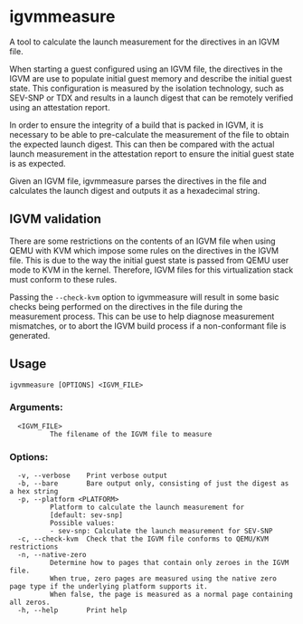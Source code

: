 # igvmmeasure
A tool to calculate the launch measurement for the directives in an IGVM file.

When starting a guest configured using an IGVM file, the directives in the IGVM
are use to populate initial guest memory and describe the initial guest state.
This configuration is measured by the isolation technology, such as SEV-SNP or
TDX and results in a launch digest that can be remotely verified using an
attestation report.

In order to ensure the integrity of a build that is packed in IGVM, it is
necessary to be able to pre-calculate the measurement of the file to obtain the
expected launch digest. This can then be compared with the actual launch
measurement in the attestation report to ensure the initial guest state is as
expected.

Given an IGVM file, igvmmeasure parses the directives in the file and calculates
the launch digest and outputs it as a hexadecimal string.

## IGVM validation
There are some restrictions on the contents of an IGVM file when using QEMU with
KVM which impose some rules on the directives in the IGVM file. This is due to
the way the initial guest state is passed from QEMU user mode to KVM in the
kernel. Therefore, IGVM files for this virtualization stack must conform to
these rules.

Passing the `--check-kvm` option to igvmmeasure will result in some basic checks
being performed on the directives in the file during the measurement process.
This can be use to help diagnose measurement mismatches, or to abort the IGVM
build process if a non-conformant file is generated.

## Usage
`igvmmeasure [OPTIONS] <IGVM_FILE>`

### Arguments:
```
  <IGVM_FILE>
          The filename of the IGVM file to measure
```

### Options:
```
  -v, --verbose    Print verbose output
  -b, --bare       Bare output only, consisting of just the digest as a hex string
  -p, --platform <PLATFORM>
          Platform to calculate the launch measurement for
          [default: sev-snp]
          Possible values:
          - sev-snp: Calculate the launch measurement for SEV-SNP
  -c, --check-kvm  Check that the IGVM file conforms to QEMU/KVM restrictions
  -n, --native-zero
          Determine how to pages that contain only zeroes in the IGVM file.
          When true, zero pages are measured using the native zero page type if the underlying platform supports it.
          When false, the page is measured as a normal page containing all zeros.
  -h, --help       Print help
```

